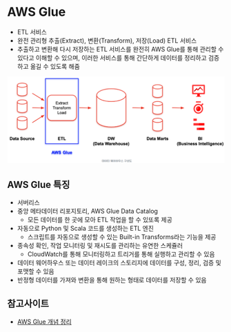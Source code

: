 # AWS Glue

- ETL 서비스
- 완전 관리형 추출(Extract), 변환(Transform), 저장(Load) ETL 서비스
- 추출하고 변환해 다시 저장하는 ETL 서비스를 완전히 AWS Glue를 통해 관리할 수 있다고 이해할 수 있으며, 이러한 서비스를 통해 간단하게 데이터를 정리하고 검증하고 옮길 수 있도록 해줌

![alt text](../../images/cloud/glue.png)
## AWS Glue 특징

- 서버리스
- 중앙 메타데이터 리포지토리, AWS Glue Data Catalog
    - 모든 데이터를 한 곳에 모아 ETL 작업을 할 수 있또록 제공
- 자동으로 Python 및 Scala 코드를 생성하는 ETL 엔진
    - 스크립트를 자동으로 생성할 수 있는 Built-in Transforms라는 기능을 제공
- 종속성 확인, 작업 모니터링 및 재시도를 관리하는 유연한 스케쥴러
    - CloudWatch를 통해 모니터링하고 트리거를 통해 실행하고 관리할 수 있음
- 데이터 웨어하우스 또는 데이터 레이크의 스토리지에 데이터를 구성, 정리, 검증 및 포맷할 수 있음
- 반정형 데이터를 가져와 변환을 통해 원하는 형태로 데이터를 저장할 수 있음

## 참고사이트
- [AWS Glue 개념 정리](https://jaynamm.tistory.com/entry/AWS-Glue-%EA%B0%9C%EB%85%90-%EC%A0%95%EB%A6%AC)